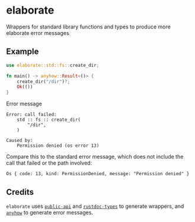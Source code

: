 # elaborate

Wrappers for standard library functions and types to produce more elaborate error messages

## Example

```rust
use elaborate::std::fs::create_dir;

fn main() -> anyhow::Result<()> {
    create_dir("/dir")?;
    Ok(())
}
```

Error message

```
Error: call failed:
    std :: fs :: create_dir(
        "/dir",
    )

Caused by:
    Permission denied (os error 13)
```

Compare this to the standard error message, which does not include the call that failed or the path involved:

```
Os { code: 13, kind: PermissionDenied, message: "Permission denied" }
```

## Credits

`elaborate` uses [`public-api`] and [`rustdoc-types`] to generate wrappers, and [`anyhow`] to generate error messages.

[`anyhow`]: https://github.com/dtolnay/anyhow
[`public-api`]: https://github.com/cargo-public-api/cargo-public-api/tree/main/public-api
[`rustdoc-types`]: https://github.com/aDotInTheVoid/rustdoc-types
